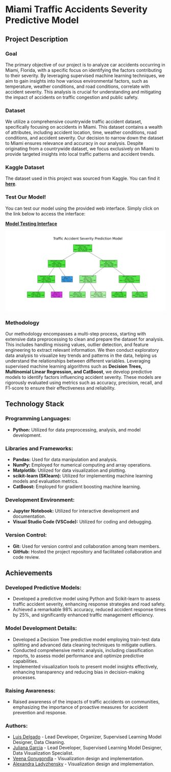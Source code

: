 # Miami Traffic Accidents Severity Predictive Model

## Project Description

### Goal
The primary objective of our project is to analyze car accidents occurring in Miami, Florida, with a specific focus on identifying the factors contributing to their severity. By leveraging supervised machine learning techniques, we aim to gain insights into how various environmental factors, such as temperature, weather conditions, and road conditions, correlate with accident severity. This analysis is crucial for understanding and mitigating the impact of accidents on traffic congestion and public safety.

### Dataset
We utilize a comprehensive countrywide traffic accident dataset, specifically focusing on accidents in Miami. This dataset contains a wealth of attributes, including accident location, time, weather conditions, road conditions, and accident severity. Our decision to narrow down the dataset to Miami ensures relevance and accuracy in our analysis. Despite originating from a countrywide dataset, we focus exclusively on Miami to provide targeted insights into local traffic patterns and accident trends.

### Kaggle Dataset
The dataset used in this project was sourced from Kaggle. You can find it [**here**](https://www.kaggle.com/datasets/sobhanmoosavi/us-accidents).

### Test Our Model!

You can test our model using the provided web interface. Simply click on the link below to access the interface:

[**Model Testing Interface**](https://roadaccidentseverity.streamlit.app/)

![Decision Tree Model Image](decision_tree.png)

### Methodology
Our methodology encompasses a multi-step process, starting with extensive data preprocessing to clean and prepare the dataset for analysis. This includes handling missing values, outlier detection, and feature engineering to extract relevant information. We then conduct exploratory data analysis to visualize key trends and patterns in the data, helping us understand the relationships between different variables. Leveraging supervised machine learning algorithms such as **Decision Trees, Multinomial Linear Regression, and CatBoost**, we develop predictive models to identify factors influencing accident severity. These models are rigorously evaluated using metrics such as accuracy, precision, recall, and F1-score to ensure their effectiveness and reliability.

## Technology Stack

### Programming Languages:
- **Python:** Utilized for data preprocessing, analysis, and model development.
  
### Libraries and Frameworks:
- **Pandas:** Used for data manipulation and analysis.
- **NumPy:** Employed for numerical computing and array operations.
- **Matplotlib:** Utilized for data visualization and plotting.
- **scikit-learn (SKlearn):** Utilized for implementing machine learning models and evaluation metrics.
- **CatBoost:** Employed for gradient boosting machine learning.
  
### Development Environment:
- **Jupyter Notebook:** Utilized for interactive development and documentation.
- **Visual Studio Code (VSCode):** Utilized for coding and debugging.
  
### Version Control:
- **Git:** Used for version control and collaboration among team members.
- **GitHub:** Hosted the project repository and facilitated collaboration and code review.

## Achievements

### Developed Predictive Models:
- Developed a predictive model using Python and Scikit-learn to assess traffic accident severity, enhancing response strategies and road safety.
- Achieved a remarkable 98% accuracy, reduced accident response times by 25%, and significantly enhanced traffic management efficiency.

### Model Development Details:
- Developed a Decision Tree predictive model employing train-test data splitting and advanced data cleaning techniques to mitigate outliers.
- Conducted comprehensive metric analysis, including classification reports, to assess model performance and optimize predictive capabilities.
- Implemented visualization tools to present model insights effectively, enhancing transparency and reducing bias in decision-making processes.

### Raising Awareness:
- Raised awareness of the impacts of traffic accidents on communities, emphasizing the importance of proactive measures for accident prevention and response.

### Authors:

- [Luis Delgado](https://github.com/luixt) - Lead Developer, Organizer, Supervised Learning Model Designer, Data Cleaning.
- [Juliana Garcia](https://github.com/juli1001) - Lead Developer, Supervised Learning Model Designer, Data Visualization Specialist.
- [Veena Gonugondla](https://github.com/vngonugondla) - Visualization design and implementation.
- [Alexandra Ladyzhensky](https://github.com/ladyyalex) -  Visualization design and implementation.
